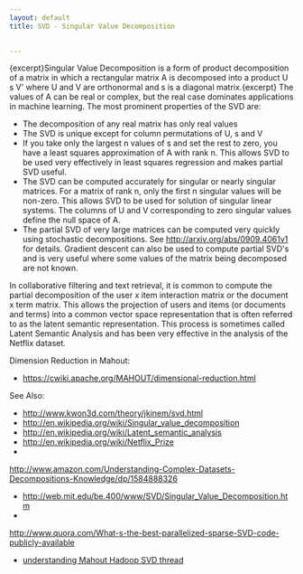 ```yaml
---
layout: default
title: SVD - Singular Value Decomposition

    
---
```


{excerpt}Singular Value Decomposition is a form of product decomposition of
a matrix in which a rectangular matrix A is decomposed into a product U s
V' where U and V are orthonormal and s is a diagonal matrix.{excerpt}  The
values of A can be real or complex, but the real case dominates
applications in machine learning.  The most prominent properties of the SVD
are:

  * The decomposition of any real matrix has only real values
  * The SVD is unique except for column permutations of U, s and V
  * If you take only the largest n values of s and set the rest to zero,
you have a least squares approximation of A with rank n.  This allows SVD
to be used very effectively in least squares regression and makes partial
SVD useful.
  * The SVD can be computed accurately for singular or nearly singular
matrices.  For a matrix of rank n, only the first n singular values will be
non-zero.  This allows SVD to be used for solution of singular linear
systems.  The columns of U and V corresponding to zero singular values
define the null space of A.
  * The partial SVD of very large matrices can be computed very quickly
using stochastic decompositions.  See http://arxiv.org/abs/0909.4061v1 for
details.  Gradient descent can also be used to compute partial SVD's and is
very useful where some values of the matrix being decomposed are not known.

In collaborative filtering and text retrieval, it is common to compute the
partial decomposition of the user x item interaction matrix or the document
x term matrix.	This allows the projection of users and items (or documents
and terms) into a common vector space representation that is often referred
to as the latent semantic representation.  This process is sometimes called
Latent Semantic Analysis and has been very effective in the analysis of the
Netflix dataset.

Dimension Reduction in Mahout:
 * https://cwiki.apache.org/MAHOUT/dimensional-reduction.html

 See Also:
 * http://www.kwon3d.com/theory/jkinem/svd.html
 * http://en.wikipedia.org/wiki/Singular_value_decomposition
 * http://en.wikipedia.org/wiki/Latent_semantic_analysis
 * http://en.wikipedia.org/wiki/Netflix_Prize
 *
http://www.amazon.com/Understanding-Complex-Datasets-Decompositions-Knowledge/dp/1584888326
 * http://web.mit.edu/be.400/www/SVD/Singular_Value_Decomposition.htm
 *
http://www.quora.com/What-s-the-best-parallelized-sparse-SVD-code-publicly-available
 * [understanding Mahout Hadoop SVD thread](http://mail-archives.apache.org/mod_mbox/mahout-user/201102.mbox/%3CAANLkTinQ5K4XrM7naBWn8qoBXZGVobBot2RtjZSV4yOd@mail.gmail.com%3E)
